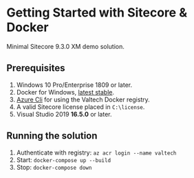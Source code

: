 # Getting Started with Sitecore & Docker

Minimal Sitecore 9.3.0 XM demo solution.

## Prerequisites

1. Windows 10 Pro/Enterprise 1809 or later.
1. Docker for Windows, [latest stable](https://download.docker.com/win/stable/Docker%20Desktop%20Installer.exe).
1. [Azure Cli](https://aka.ms/installazurecliwindows) for using the Valtech Docker registry.
1. A valid Sitecore license placed in `C:\license`.
1. Visual Studio 2019 **16.5.0** or later.

## Running the solution

1. Authenticate with registry: `az acr login --name valtech`
1. Start: `docker-compose up --build`
1. Stop: `docker-compose down`

